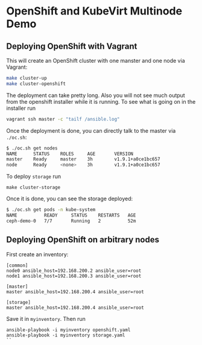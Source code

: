 # OpenShift and KubeVirt Multinode Demo

## Deploying OpenShift with Vagrant

This will create an OpenShift cluster with one manster and one node via
Vagrant:

```bash
make cluster-up
make cluster-openshift
```

The deployment can take pretty long. Also you will not see much output from the
openshift installer while it is running. To see what is going on in the installer run

```bash
vagrant ssh master -c "tailf /ansible.log"
```

Once the deployment is done, you can directly talk to the master via `./oc.sh`:

```bash
$ ./oc.sh get nodes
NAME      STATUS    ROLES     AGE       VERSION
master    Ready     master    3h        v1.9.1+a0ce1bc657
node      Ready     <none>    3h        v1.9.1+a0ce1bc657
```

To deploy `storage` run

```
make cluster-storage
```

Once it is done, you can see the storage deployed:

```bash
$ ./oc.sh get pods -n kube-system
NAME          READY     STATUS    RESTARTS   AGE
ceph-demo-0   7/7       Running   2          52m
```

## Deploying OpenShift on arbitrary nodes

First create an inventory:

```
[common]
node0 ansible_host=192.168.200.2 ansible_user=root
node1 ansible_host=192.168.200.3 ansible_user=root

[master]
master ansible_host=192.168.200.4 ansible_user=root

[storage]
master ansible_host=192.168.200.4 ansible_user=root
```

Save it in `myinventory`. Then run

```bask
ansible-playbook -i myinventory openshift.yaml
ansible-playbook -i myinventory storage.yaml
``
